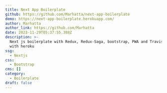 ```yaml
---
title: Next App Boilerplate
github: https://github.com/Marhatta/next-app-boilerplate
demo: https://next-app-boilerplate.herokuapp.com/
author: Marhatta
author_link: https://github.com/Marhatta
date: 2023-11-29T05:37:55.388Z
description: >-
  Next js boilerplate with Redux, Redux-Saga, bootstrap, PWA and Travis CI setup
  with heroku
ssg:
  - Nextjs
css:
  - Bootstrap
cms: []
category:
  - Boilerplate
draft: false
---
```

